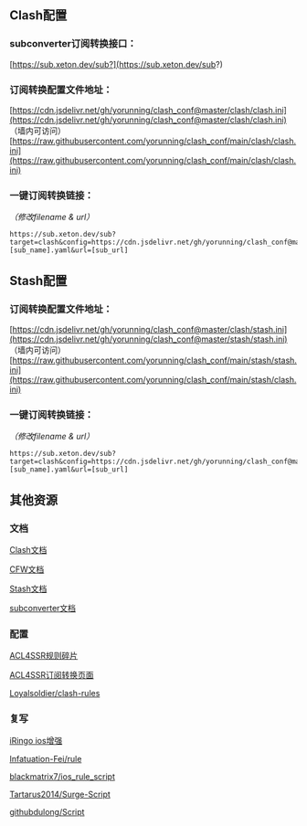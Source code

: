 ## Clash配置

### subconverter订阅转换接口：
[https://sub.xeton.dev/sub?](https://sub.xeton.dev/sub?)

### 订阅转换配置文件地址：
[https://cdn.jsdelivr.net/gh/yorunning/clash_conf@master/clash/clash.ini](https://cdn.jsdelivr.net/gh/yorunning/clash_conf@master/clash/clash.ini) （墙内可访问）
[https://raw.githubusercontent.com/yorunning/clash_conf/main/clash/clash.ini](https://raw.githubusercontent.com/yorunning/clash_conf/main/clash/clash.ini)

### 一键订阅转换链接：
*（修改filename & url）*
```
https://sub.xeton.dev/sub?target=clash&config=https://cdn.jsdelivr.net/gh/yorunning/clash_conf@master/clash/clash.ini&emoji=true&filename=[sub_name].yaml&url=[sub_url]
```

## Stash配置

### 订阅转换配置文件地址：
[https://cdn.jsdelivr.net/gh/yorunning/clash_conf@master/clash/stash.ini](https://cdn.jsdelivr.net/gh/yorunning/clash_conf@master/stash/stash.ini) （墙内可访问）
[https://raw.githubusercontent.com/yorunning/clash_conf/main/stash/stash.ini](https://raw.githubusercontent.com/yorunning/clash_conf/main/stash/clash.ini)

### 一键订阅转换链接：
*（修改filename & url）*
```
https://sub.xeton.dev/sub?target=clash&config=https://cdn.jsdelivr.net/gh/yorunning/clash_conf@master/stash/stash.ini&emoji=true&filename=[sub_name].yaml&url=[sub_url]
```

## 其他资源

### 文档
[Clash文档](https://lancellc.gitbook.io/clash/)

[CFW文档](https://docs.cfw.lbyczf.com/)

[Stash文档](https://stash.wiki/)

[subconverter文档](https://github.com/tindy2013/subconverter/blob/master/README-cn.md)

### 配置
[ACL4SSR规则碎片](https://github.com/ACL4SSR/ACL4SSR/tree/master/Clash)

[ACL4SSR订阅转换页面](https://acl4ssr-sub.github.io/)

[Loyalsoldier/clash-rules](https://github.com/Loyalsoldier/clash-rules)

### 复写
[iRingo ios增强](https://github.com/VirgilClyne/iRingo)

[Infatuation-Fei/rule](https://github.com/Infatuation-Fei/rule)

[blackmatrix7/ios_rule_script](https://github.com/blackmatrix7/ios_rule_script)

[Tartarus2014/Surge-Script](https://github.com/Tartarus2014/Surge-Script)

[githubdulong/Script](https://github.com/githubdulong/Script)
